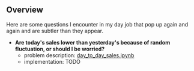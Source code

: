 ## Overview

Here are some questions I encounter in my day job that pop up again and again and are subtler than they appear.

* **Are today's sales lower than yesterday's because of random fluctuation, or should I be worried?**
  * problem description: [day_to_day_sales.ipynb](day_to_day_sales.ipynb)
  * implementation: TODO
